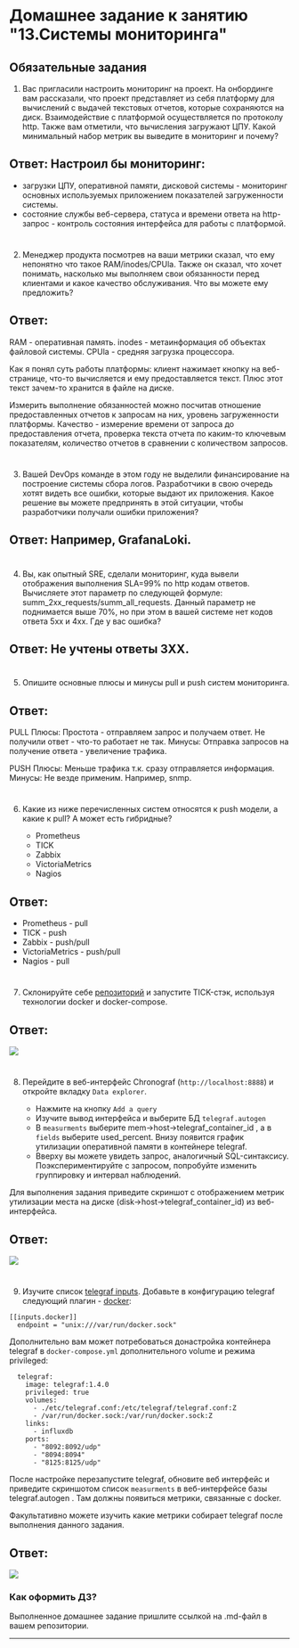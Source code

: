 # Домашнее задание к занятию "13.Системы мониторинга"

## Обязательные задания

1. Вас пригласили настроить мониторинг на проект. На онбординге вам рассказали, что проект представляет из себя
платформу для вычислений с выдачей текстовых отчетов, которые сохраняются на диск. Взаимодействие с платформой
осуществляется по протоколу http. Также вам отметили, что вычисления загружают ЦПУ. Какой минимальный набор метрик вы
выведите в мониторинг и почему?

## Ответ: Настроил бы мониторинг:
- загрузки ЦПУ, оперативной памяти, дисковой системы - мониторинг основных используемых приложением показателей загруженности системы.
- состояние службы веб-сервера, статуса и времени ответа на http-запрос - контроль состояния интерфейса для работы с платформой.
#
2. Менеджер продукта посмотрев на ваши метрики сказал, что ему непонятно что такое RAM/inodes/CPUla. Также он сказал,
что хочет понимать, насколько мы выполняем свои обязанности перед клиентами и какое качество обслуживания. Что вы
можете ему предложить?

## Ответ:
RAM - оперативная память.
inodes - метаинформация об объектах файловой системы.
CPUla - средняя загрузка процессора.

Как я понял суть работы платформы: клиент нажимает кнопку на веб-странице, что-то вычисляется и ему предоставляется текст. Плюс этот текст зачем-то хранится в файле на диске.

Измерить выполнение обязанностей можно посчитав отношение предоставленных отчетов к запросам на них, уровень загруженности платформы. Качество - измерение времени от запроса до предоставления отчета, проверка текста отчета по каким-то ключевым показателям, количество отчетов в сравнении с количеством запросов.
#
3. Вашей DevOps команде в этом году не выделили финансирование на построение системы сбора логов. Разработчики в свою
очередь хотят видеть все ошибки, которые выдают их приложения. Какое решение вы можете предпринять в этой ситуации,
чтобы разработчики получали ошибки приложения?

## Ответ: Например, GrafanaLoki.

#
4. Вы, как опытный SRE, сделали мониторинг, куда вывели отображения выполнения SLA=99% по http кодам ответов.
Вычисляете этот параметр по следующей формуле: summ_2xx_requests/summ_all_requests. Данный параметр не поднимается выше
70%, но при этом в вашей системе нет кодов ответа 5xx и 4xx. Где у вас ошибка?

## Ответ: Не учтены ответы 3XX.

#
5. Опишите основные плюсы и минусы pull и push систем мониторинга.

## Ответ:
PULL
Плюсы:
Простота - отправляем запрос и получаем ответ. Не получили ответ - что-то работает не так.
Минусы:
Отправка запросов на получение ответа - увеличение трафика.

PUSH
Плюсы:
Меньше трафика т.к. сразу отправляется информация.
Минусы:
Не везде применим. Например, snmp.

#
6. Какие из ниже перечисленных систем относятся к push модели, а какие к pull? А может есть гибридные?

    - Prometheus
    - TICK
    - Zabbix
    - VictoriaMetrics
    - Nagios

## Ответ:

- Prometheus - pull
- TICK - push
- Zabbix - push/pull
- VictoriaMetrics - push/pull
- Nagios - pull


#
7. Склонируйте себе [репозиторий](https://github.com/influxdata/sandbox/tree/master) и запустите TICK-стэк,
используя технологии docker и docker-compose.

## Ответ:

![](img/01.jpeg)

#
8. Перейдите в веб-интерфейс Chronograf (`http://localhost:8888`) и откройте вкладку `Data explorer`.

    - Нажмите на кнопку `Add a query`
    - Изучите вывод интерфейса и выберите БД `telegraf.autogen`
    - В `measurments` выберите mem->host->telegraf_container_id , а в `fields` выберите used_percent.
    Внизу появится график утилизации оперативной памяти в контейнере telegraf.
    - Вверху вы можете увидеть запрос, аналогичный SQL-синтаксису.
    Поэкспериментируйте с запросом, попробуйте изменить группировку и интервал наблюдений.

Для выполнения задания приведите скриншот с отображением метрик утилизации места на диске
(disk->host->telegraf_container_id) из веб-интерфейса.

## Ответ:

![](img/02.jpeg)

#
9. Изучите список [telegraf inputs](https://github.com/influxdata/telegraf/tree/master/plugins/inputs).
Добавьте в конфигурацию telegraf следующий плагин - [docker](https://github.com/influxdata/telegraf/tree/master/plugins/inputs/docker):
```
[[inputs.docker]]
  endpoint = "unix:///var/run/docker.sock"
```

Дополнительно вам может потребоваться донастройка контейнера telegraf в `docker-compose.yml` дополнительного volume и
режима privileged:
```
  telegraf:
    image: telegraf:1.4.0
    privileged: true
    volumes:
      - ./etc/telegraf.conf:/etc/telegraf/telegraf.conf:Z
      - /var/run/docker.sock:/var/run/docker.sock:Z
    links:
      - influxdb
    ports:
      - "8092:8092/udp"
      - "8094:8094"
      - "8125:8125/udp"
```

После настройке перезапустите telegraf, обновите веб интерфейс и приведите скриншотом список `measurments` в
веб-интерфейсе базы telegraf.autogen . Там должны появиться метрики, связанные с docker.

Факультативно можете изучить какие метрики собирает telegraf после выполнения данного задания.

## Ответ:

![](img/03.jpeg)


### Как оформить ДЗ?

Выполненное домашнее задание пришлите ссылкой на .md-файл в вашем репозитории.

---
